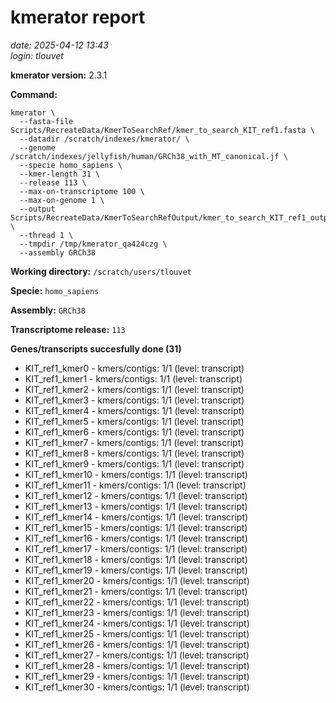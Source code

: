 # kmerator report
*date: 2025-04-12 13:43*  
*login: tlouvet*

**kmerator version:** 2.3.1

**Command:**

```
kmerator \
  --fasta-file Scripts/RecreateData/KmerToSearchRef/kmer_to_search_KIT_ref1.fasta \
  --datadir /scratch/indexes/kmerator/ \
  --genome /scratch/indexes/jellyfish/human/GRCh38_with_MT_canonical.jf \
  --specie homo_sapiens \
  --kmer-length 31 \
  --release 113 \
  --max-on-transcriptome 100 \
  --max-on-genome 1 \
  --output Scripts/RecreateData/KmerToSearchRefOutput/kmer_to_search_KIT_ref1_output \
  --thread 1 \
  --tmpdir /tmp/kmerator_qa424czg \
  --assembly GRCh38
```

**Working directory:** `/scratch/users/tlouvet`

**Specie:** `homo_sapiens`

**Assembly:** `GRCh38`

**Transcriptome release:** `113`

**Genes/transcripts succesfully done (31)**

- KIT_ref1_kmer0 - kmers/contigs: 1/1 (level: transcript)
- KIT_ref1_kmer1 - kmers/contigs: 1/1 (level: transcript)
- KIT_ref1_kmer2 - kmers/contigs: 1/1 (level: transcript)
- KIT_ref1_kmer3 - kmers/contigs: 1/1 (level: transcript)
- KIT_ref1_kmer4 - kmers/contigs: 1/1 (level: transcript)
- KIT_ref1_kmer5 - kmers/contigs: 1/1 (level: transcript)
- KIT_ref1_kmer6 - kmers/contigs: 1/1 (level: transcript)
- KIT_ref1_kmer7 - kmers/contigs: 1/1 (level: transcript)
- KIT_ref1_kmer8 - kmers/contigs: 1/1 (level: transcript)
- KIT_ref1_kmer9 - kmers/contigs: 1/1 (level: transcript)
- KIT_ref1_kmer10 - kmers/contigs: 1/1 (level: transcript)
- KIT_ref1_kmer11 - kmers/contigs: 1/1 (level: transcript)
- KIT_ref1_kmer12 - kmers/contigs: 1/1 (level: transcript)
- KIT_ref1_kmer13 - kmers/contigs: 1/1 (level: transcript)
- KIT_ref1_kmer14 - kmers/contigs: 1/1 (level: transcript)
- KIT_ref1_kmer15 - kmers/contigs: 1/1 (level: transcript)
- KIT_ref1_kmer16 - kmers/contigs: 1/1 (level: transcript)
- KIT_ref1_kmer17 - kmers/contigs: 1/1 (level: transcript)
- KIT_ref1_kmer18 - kmers/contigs: 1/1 (level: transcript)
- KIT_ref1_kmer19 - kmers/contigs: 1/1 (level: transcript)
- KIT_ref1_kmer20 - kmers/contigs: 1/1 (level: transcript)
- KIT_ref1_kmer21 - kmers/contigs: 1/1 (level: transcript)
- KIT_ref1_kmer22 - kmers/contigs: 1/1 (level: transcript)
- KIT_ref1_kmer23 - kmers/contigs: 1/1 (level: transcript)
- KIT_ref1_kmer24 - kmers/contigs: 1/1 (level: transcript)
- KIT_ref1_kmer25 - kmers/contigs: 1/1 (level: transcript)
- KIT_ref1_kmer26 - kmers/contigs: 1/1 (level: transcript)
- KIT_ref1_kmer27 - kmers/contigs: 1/1 (level: transcript)
- KIT_ref1_kmer28 - kmers/contigs: 1/1 (level: transcript)
- KIT_ref1_kmer29 - kmers/contigs: 1/1 (level: transcript)
- KIT_ref1_kmer30 - kmers/contigs: 1/1 (level: transcript)
